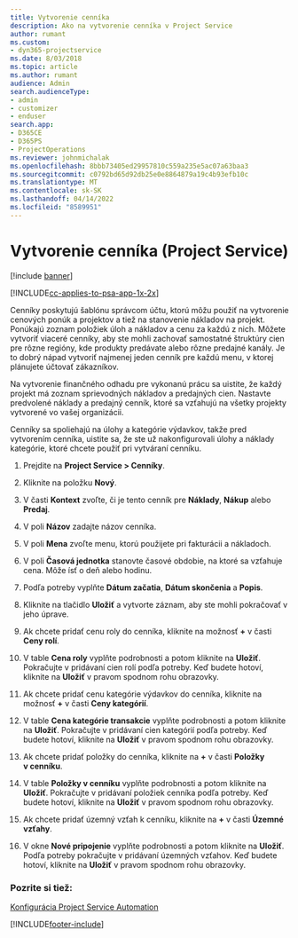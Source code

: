 ```yaml
---
title: Vytvorenie cenníka
description: Ako na vytvorenie cenníka v Project Service
author: rumant
ms.custom:
- dyn365-projectservice
ms.date: 8/03/2018
ms.topic: article
ms.author: rumant
audience: Admin
search.audienceType:
- admin
- customizer
- enduser
search.app:
- D365CE
- D365PS
- ProjectOperations
ms.reviewer: johnmichalak
ms.openlocfilehash: 8bbb73405ed29957810c559a235e5ac07a63baa3
ms.sourcegitcommit: c0792bd65d92db25e0e8864879a19c4b93efb10c
ms.translationtype: MT
ms.contentlocale: sk-SK
ms.lasthandoff: 04/14/2022
ms.locfileid: "8589951"
---
```

# <a name="create-a-price-list-project-service"></a>Vytvorenie cenníka (Project Service)

[!include [banner](../includes/psa-now-project-operations.md)]

[!INCLUDE[cc-applies-to-psa-app-1x-2x](../includes/cc-applies-to-psa-app-1x-2x.md)]

Cenníky poskytujú šablónu správcom účtu, ktorú môžu použiť na vytvorenie cenových ponúk a projektov a tiež na stanovenie nákladov na projekt. Ponúkajú zoznam položiek úloh a nákladov a cenu za každú z nich. Môžete vytvoriť viaceré cenníky, aby ste mohli zachovať samostatné štruktúry cien pre rôzne regióny, kde produkty predávate alebo rôzne predajné kanály. Je to dobrý nápad vytvoriť najmenej jeden cenník pre každú menu, v ktorej plánujete účtovať zákazníkov.  
  
Na vytvorenie finančného odhadu pre vykonanú prácu sa uistite, že každý projekt má zoznam sprievodných nákladov a predajných cien. Nastavte predvolené náklady a predajný cenník, ktoré sa vzťahujú na všetky projekty vytvorené vo vašej organizácii.  
  
Cenníky sa spoliehajú na úlohy a kategórie výdavkov, takže pred vytvorením cenníka, uistite sa, že ste už nakonfigurovali úlohy a náklady kategórie, ktoré chcete použiť pri vytváraní cenníku.  
  
1.  Prejdite na **Project Service > Cenníky**.  
  
2.  Kliknite na položku **Nový**.  
  
3.  V časti **Kontext** zvoľte, či je tento cenník pre **Náklady**, **Nákup** alebo **Predaj**.  
  
4.  V poli **Názov** zadajte názov cenníka.  
  
5.  V poli **Mena** zvoľte menu, ktorú použijete pri fakturácii a nákladoch.  
  
6.  V poli **Časová jednotka** stanovte časové obdobie, na ktoré sa vzťahuje cena. Môže ísť o deň alebo hodinu.  
  
7.  Podľa potreby vyplňte **Dátum začatia**, **Dátum skončenia** a **Popis**.  
  
8.  Kliknite na tlačidlo **Uložiť** a vytvorte záznam, aby ste mohli pokračovať v jeho úprave.  
  
9. Ak chcete pridať cenu roly do cenníka, kliknite na možnosť **+** v časti **Ceny rolí**.  
  
10. V table **Cena roly** vyplňte podrobnosti a potom kliknite na **Uložiť**. Pokračujte v pridávaní cien rolí podľa potreby. Keď budete hotoví, kliknite na **Uložiť** v pravom spodnom rohu obrazovky.  
  
11. Ak chcete pridať cenu kategórie výdavkov do cenníka, kliknite na možnosť **+** v časti **Ceny kategórií**.  
  
12. V table **Cena kategórie transakcie** vyplňte podrobnosti a potom kliknite na **Uložiť**. Pokračujte v pridávaní cien kategórií podľa potreby. Keď budete hotoví, kliknite na **Uložiť** v pravom spodnom rohu obrazovky.  
  
13. Ak chcete pridať položky do cenníka, kliknite na **+** v časti **Položky v cenníku**.  
  
14. V table **Položky v cenníku** vyplňte podrobnosti a potom kliknite na **Uložiť**. Pokračujte v pridávaní položiek cenníka podľa potreby. Keď budete hotoví, kliknite na **Uložiť** v pravom spodnom rohu obrazovky.  
  
15. Ak chcete pridať územný vzťah k cenníku, kliknite na **+** v časti **Územné vzťahy**.  
  
16. V okne **Nové pripojenie** vyplňte podrobnosti a potom kliknite na **Uložiť**. Podľa potreby pokračujte v pridávaní územných vzťahov. Keď budete hotoví, kliknite na **Uložiť** v pravom spodnom rohu obrazovky.  
  
### <a name="see-also"></a>Pozrite si tiež:  
 [Konfigurácia Project Service Automation](../psa/configure.md)


[!INCLUDE[footer-include](../includes/footer-banner.md)]

